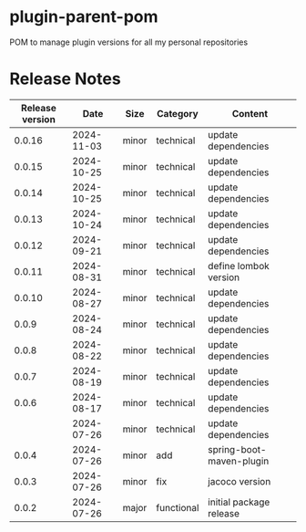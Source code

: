 # plugin-parent-pom

POM to manage plugin versions for all my personal repositories

# Release Notes
|Release version  |Date  |Size  | Category |Content |
|--|--|--|--|--|
|0.0.16  |2024-11-03  |minor|technical|update dependencies |
|0.0.15  |2024-10-25  |minor|technical|update dependencies |
|0.0.14  |2024-10-25  |minor|technical|update dependencies |
|0.0.13  |2024-10-24  |minor|technical|update dependencies |
|0.0.12  |2024-09-21  |minor|technical|update dependencies |
|0.0.11  |2024-08-31  |minor|technical|define lombok version |
|0.0.10  |2024-08-27  |minor|technical|update dependencies |
|0.0.9  |2024-08-24  |minor|technical|update dependencies |
|0.0.8  |2024-08-22  |minor|technical|update dependencies |
|0.0.7  |2024-08-19  |minor|technical|update dependencies |
|0.0.6  |2024-08-17  |minor|technical|update dependencies |
|  |2024-07-26  |minor|technical|update dependencies |
|0.0.4|2024-07-26|minor|add|spring-boot-maven-plugin|
|0.0.3|2024-07-26|minor|fix|jacoco version|
|0.0.2|2024-07-26|major|functional|initial package release|
